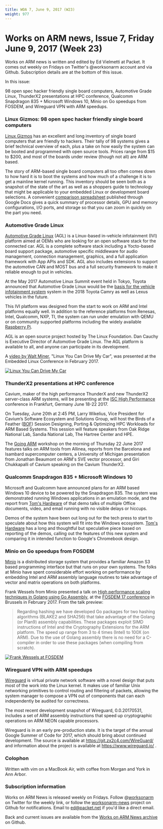 ```yaml
---
title: WOA 7, June 9, 2017 (W23)
weight: 977
---
```

# Works on ARM news, Issue 7, Friday June 9, 2017 (Week 23)

Works on ARM news is written and edited by Ed Vielmetti at Packet. It comes out weekly on Fridays on Twitter's @worksonarm account and via Github. Subscription details are at the bottom of this issue.

In this issue:

98 open spec hacker friendly single board computers,
Automotive Grade Linux,
ThunderX2 presentations at HPC conference,
Qualcomm Snapdragon 835 + Microsoft Windows 10,
Minio on Go speedups from FOSDEM, and
Wireguard VPN with ARM speedups.

### Linux Gizmos: 98 open spec hacker friendly single board computers

[Linux Gizmos] has an excellent and long inventory of single board
computers that are friendly to hackers. Their tally of 98 systems
gives a brief technical overview of each, plus a take on how easily
the system can be booted and programmed with open source tools.
Prices range from $15 to $200, and most of the boards under review
(though not all) are ARM based.

[Linux Gizmos]:http://linuxgizmos.com/catalog-of-98-open-spec-hacker-friendly-sbcs/

The story of ARM-based single board computers all too often comes
down to how hard it is to boot the systems and how much of a challenge
it is to get a mainline kernel running. This inventory should be
seen both as a snapshot of the state of the art as well as a shoppers
guide to technology that might be applicable to your embedded Linux
or development board selections. A convenient [comparison spreadsheet]
published through Google Docs gives a quick summary of processor details,
GPU and memory configurations, I/O ports, and storage so that you can
zoom in quickly on the part you need.

[comparison spreadsheet]:https://docs.google.com/spreadsheets/d/1pznNarN1orSUueYqsPbSdah_SYMGmKz5F3twqlzxdNA/pubhtml

### Automotive Grade Linux

[Automotive Grade Linux] (AGL) is a Linux-based in-vehicle infotainment (IVI) platform aimed at OEMs who are looking for an open software stack for the connected car. AGL is a complete software stack including a Yocto-based board support package, automotive specific middleware for audio management, connection management, graphics, and a full application framework with App APIs and SDK. AGL also includes extensions to support the automotive CAN and MOST bus and a full security framework to make it reliable enough to put in vehicles.

[Automotive Grade Linux]:https://www.automotivelinux.org

At the May 2017 Automotive Linux Summit event held in Tokyo,
Toyota announced that Automotive Grade Linux would be the 
[basis for the vehicle infotainment system] system in the
2018 Toyota Camry as well as Lexus vehicles in the future. 

[basis for the vehicle infotainment system]:http://www.prnewswire.com/news-releases/automotive-grade-linux-platform-debuts-on-the-2018-toyota-camry-300465371.html

This IVI platform was designed from the start to work
on ARM and Intel platforms equally well. In addition to the reference
platforms from Renesas, Intel, Qualcomm, NXP, TI, the system can run 
under emulation with QEMU or on community supported platforms
including the widely available [Raspberry Pi].

[Raspberry Pi]:https://wiki.automotivelinux.org/agl-distro/agl-raspberrypi

AGL is an open source project hosted by The Linux Foundation.  Dan
Cauchy is Executive Director of Automotive Grade Linux. The AGL
platform is available to all, and anyone can participate in its
development.

A [video by Walt Miner], "Linux You Can Drive My Car",
was presented at the Embedded Linux Conference in February 2017.

[video by Walt Miner]:https://www.youtube.com/watch?list=PLbzoR-pLrL6pSlkQDW7RpnNLuxPq6WVUR&v=Ub8bNo9yM_4

[![Linux You Can Drive My Car](https://img.youtube.com/vi/Ub8bNo9yM_4/0.jpg)](https://www.youtube.com/watch?v=Ub8bNo9yM_4)

### ThunderX2 presentations at HPC conference

Cavium, maker of the high performance ThunderX and new
ThunderX2 server-class ARM systems, will be presenting at the
[ISC High Performance] conference in Frankfurt, Germany June 18-22 2017.

[ISC High Performance]:http://isc-hpc.com/

On Tuesday, June 20th at 2:45 PM, Larry Wikelius, Vice President
for Cavium’s Software Ecosystem and Solutions Group, will host
the Birds of a Feather ([BOF]) Session Designing, Porting & Optimizing
HPC Workloads for ARM Based Systems.  This session will feature
speakers from Oak Ridge National Lab, Sandia National Lab, The
Hartree Center and HPE.

[BOF]:http://www.isc-hpc.com/isc17_ap/sessiondetails.htm?t=session&o=449

The [Going ARM] workshop on 
the morning of Thursday 22 June 2017 features talks on 
ARM tools from Allinea, reports from the Barcelona and Isambard
supercomputer centers, a University of Michigan presentation
from Jonathan Beaumont on ARM's SVE vector processor, and
Giri Chukkapalli of Cavium speaking on the Cavium ThunderX2.

[Going ARM]:http://www.goingarm.com/#2017schedule

### Qualcomm Snapdragon 835 + Microsoft Windows 10

Microsoft and Qualcomm have announced plans for an ARM based
Windows 10 device to be powered by the Snapdragon 835. The
system was demonstrated running Windows applications in an
emulation mode, and the report from [Tom's Hardware] of that 
demo talks of multiple Office documents, video, and email
running with no visible delays or hiccups.

Demos of the system have been out long out for the tech press
to start to speculate about how this system will fit into
the Windows ecosystem. [Tom's Hardware] has a long and thoughtful
but speculative piece based on reporting of the demos, calling
out the features of this new system and comparing it in
intended function to Google's Chromebook design.

[Tom's Hardware]:http://www.tomshardware.com/news/qualcomm-windows-10-on-arm,34594.html

### Minio on Go speedups from FOSDEM

[Minio] is a distributed storage system that provides a familiar
Amazon S3 based programming interface but that runs on your
own systems. The folks at Minio have spent considerable
effort working on performance by embedding Intel and ARM
assembly language routines to take advantage of vector and
matrix operations on both platforms.

[Minio]:https://minio.io

Frank Wessels from Minio presented a talk on
[High performance scaling techniques in Golang using Go Assembly], at the
[FOSDEM 17 conference] in Brussels in February 2017. From the talk
preview:

[High performance scaling techniques in Golang using Go Assembly]:https://www.youtube.com/watch?v=AOpprhr6C9I
[FOSDEM 17 conference]:https://fosdem.org/2017/schedule/event/go_scaling/

> Regarding hashing we have developed Go packages for two hashing
algorithms (BLAKE2 and SHA256) that take advantage of the Golang
(or Plan9) assembly capabilities. These packages exploit SIMD
instructions of Intel and the Cryptography Extensions for the ARM
platform. The speed up range from 3 to 4 times (Intel) to 100X (on
ARM). Due to the use of Golang assembly there is no need for a
C-compiler in order to use these packages (when compiling from
scratch). 

[![Frank Wessels at FOSDEM](https://img.youtube.com/vi/AOpprhr6C9I/0.jpg)](https://www.youtube.com/watch?v=AOpprhr6C9I)

### Wireguard VPN with ARM speedups

[Wireguard] is virtual private network software with a novel
design that puts most of the work into the Linux kernel.
It makes use of familiar Unix networking primitives to
control routing and filtering of packets, allowing the
system manager to compose a VPN out of components that can
each independently be audited for correctness.

[Wireguard]:https://www.wireguard.io

The most recent development snapshot of Wireguard, 0.0.20170531,
includes a set of ARM assembly instructions that speed up
cryptographic operations on ARM NEON capable processors.

Wireguard is in an early pre-production state. It is the
target of the annual Google Summer of Code for 2017, which
should bring about continued development. 
The source is available at https://git.zx2c4.com/WireGuard/ and
information about the project is available at https://www.wireguard.io/ .

### Colophon

Written with vim on a MacBook Air, with coffee from
Morgan and York in Ann Arbor.

### Subscription information

Works on ARM News is released weekly on Fridays.
Follow @[worksonarm] on Twitter for the weekly link,
or follow the [worksonarm-news] project on Github
for notifications.
Email to ed@packet.net if you'd like a direct email.

Back and current issues are available from the 
[Works on ARM News archive] on Github.

[Works on ARM News archive]:http://github.com/vielmetti/worksonarm-news
[worksonarm-news]:http://github.com/vielmetti/worksonarm-news
[worksonarm]:https://twitter.com/worksonarm
